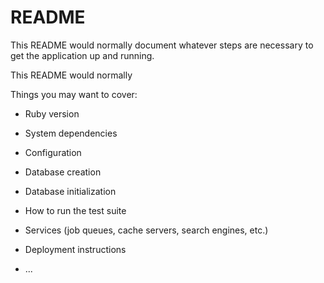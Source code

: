 # README

This README would normally document whatever steps are necessary to get the
application up and running.

This README would normally

Things you may want to cover:

* Ruby version

* System dependencies

* Configuration

* Database creation

* Database initialization

* How to run the test suite

* Services (job queues, cache servers, search engines, etc.)

* Deployment instructions

* ...
